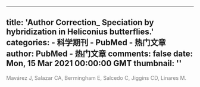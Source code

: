 
---
title: 'Author Correction_ Speciation by hybridization in Heliconius butterflies.'
categories: 
    - 科学期刊
    - PubMed - 热门文章
author: PubMed - 热门文章
comments: false
date: Mon, 15 Mar 2021 00:00:00 GMT
thumbnail: ''
---

<div>   
<div id="author-content">
                      <span style="color: grey">Mavárez J, Salazar CA, Bermingham E, Salcedo C, Jiggins CD, Linares M.</span>
                    </div>
                      
</div>
            
